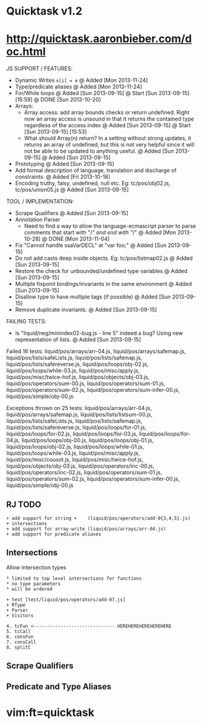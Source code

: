 # Quicktask v1.2
# http://quicktask.aaronbieber.com/doc.html

JS SUPPORT / FEATURES:
  - Dynamic Writes `x[i] = e`
    @ Added [Mon 2013-11-24]
  - Type/predicate aliases
    @ Added [Mon 2013-11-24]
  - For/While loops
    @ Added [Sun 2013-09-15]
    @ Start [Sun 2013-09-15] [15:59]
    @ DONE [Sun 2013-10-20]
  - Arrays:
    - Array access: add array bounds checks or return undefined. Right now an
      array access is unsound in that it returns the contained type regardless
      of the access index
      @ Added [Sun 2013-09-15]
      @ Start [Sun 2013-09-15] [15:53]
    - What should Array(n) return?  In a setting without strong updates, it 
      returns an array of undefined, but this is not very helpful since it will 
      not be able to be updated to anything useful.
      @ Added [Sun 2013-09-15]
    @ Added [Sun 2013-09-15]
  - Prototyping
    @ Added [Sun 2013-09-15]
  - Add formal description of language, translation and discharge of 
    constraints.
    @ Added [Fri 2013-10-18]
  - Encoding truthy, falsy, undefined, null etc.
    Eg: tc/pos/obj02.js, tc/pos/union05.js
    @ Added [Sun 2013-09-15]


TOOL / IMPLEMENTATION:
  - Scrape Qualifiers
    @ Added [Sun 2013-09-15]
  - Annotation Parser
    - Need to find a way to allow the language-ecmascript parser to parse 
      comments that start with "/*" and end with "*/"
    @ Added [Mon 2013-10-28]
    @ DONE [Mon 2013-11-04]
  - Fix "Cannot handle ssaVarDECL" at "var foo;"
    @ Added [Sun 2013-09-15]
  - Do not add casts deep inside objects.
    Eg: tc/pos/listmap02.js 
    @ Added [Sun 2013-09-15]
  - Restore the check for unbounded/undefined type variables
    @ Added [Sun 2013-09-15]
  - Multiple fixpoint bindings/invariants in the same environment
    @ Added [Sun 2013-09-15]
  - Disallow type to have multiple tags (if possible)
    @ Added [Sun 2013-09-15]
  - Remove duplicate invariants.
    @ Added [Sun 2013-09-15]


FAILING TESTS:
  - Is "liquid/neg/minindex02-bug.js - line 5" indeed a bug?
    Using new representation of lists.
    @ Added [Sun 2013-09-15]

Failed 16 tests: 
 liquid/pos/arrays/arr-04.js,
 liquid/pos/arrays/safemap.js,
 liquid/pos/lists/safeLists.js,
 liquid/pos/lists/safemap.js,
 liquid/pos/lists/safereverse.js,
 liquid/pos/loops/obj-02.js,
 liquid/pos/loops/while-03.js,
 liquid/pos/misc/apply.js,
 liquid/pos/misc/twice-hof.js,
 liquid/pos/objects/obj-03.js,
 liquid/pos/operators/sum-00.js,
 liquid/pos/operators/sum-01.js,
 liquid/pos/operators/sum-02.js,
 liquid/pos/operators/sum-infer-00.js,
 liquid/pos/simple/obj-00.js

Exceptions thrown on 25 tests:
 liquid/pos/arrays/arr-04.js,
 liquid/pos/arrays/safemap.js,
    liquid/pos/lists/listsum-00.js,
 liquid/pos/lists/safeLists.js,
 liquid/pos/lists/safemap.js,
 liquid/pos/lists/safereverse.js,
    liquid/pos/loops/for-01.js,
    liquid/pos/loops/for-02.js,
    liquid/pos/loops/for-03.js,
    liquid/pos/loops/for-04.js,
    liquid/pos/loops/obj-00.js,
    liquid/pos/loops/obj-01.js,
 liquid/pos/loops/obj-02.js,
    liquid/pos/loops/while-01.js,
 liquid/pos/loops/while-03.js,
 liquid/pos/misc/apply.js,
    liquid/pos/misc/cousot.js,
 liquid/pos/misc/twice-hof.js,
 liquid/pos/objects/obj-03.js,
    liquid/pos/operators/inc-00.js,
    liquid/pos/operators/inc-02.js,
    liquid/pos/operators/sum-01.js,
    liquid/pos/operators/sum-02.js,
    liquid/pos/operators/sum-infer-00.js,
 liquid/pos/simple/obj-00.js



RJ TODO
-------
    + add support for string +    (liquid/pos/operators/add-0{3,4,5}.js)
    + intersections
    + add support for array-write (liquid/pos/arrays/arr-04.js)
    + add support for predicate aliases

Intersections
-------------

Allow intersection types

    * limited to top level intersections for functions
    * no type parameters
    * will be ordered

    + test [test/liquid/pos/operators/add-07.js]
    + RType
    + Parser
    + Visitors

    4. tcFun <------------------------------ HEREHEREHEREHEREHERE
    5. tcCall
    6. consFun
    7. consCall
    8. splitC


Scrape Qualifiers
-----------------


Predicate and Type Aliases
--------------------------



# vim:ft=quicktask
